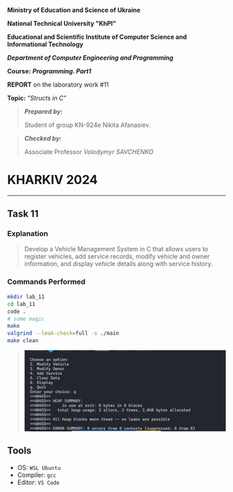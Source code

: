 **Ministry of Education and Science of Ukraine**

**National Technical University "KhPI"**

**Educational and Scientific Institute of Computer Science and Informational Technology**

**_Department of Computer Engineering and Programming_**

**Course:** **_Programming. Part1_**

**REPORT** on the laboratory work #11

**Topic:** _"Structs in C"_

> **_Prepared by:_**
>
> Student of group KN-924e Nikita Afanasiev.

> **_Checked by:_**
>
> Associate Professor _Volodymyr SAVCHENKO_

# KHARKIV 2024

---

## Task 11

### Explanation

> Develop a Vehicle Management System in C that allows users to register vehicles, add service records, modify vehicle and owner information, and display vehicle details along with service history.

### Commands Performed

```bash
mkdir lab_11
cd lab_11
code .
# some magic
make
valgrind --leak-check=full -s ./main
make clean
```

> ![Code result](assets/result.png)

## Tools

- OS: `WSL Ubuntu`
- Compiler: `gcc`
- Editor: `VS Code`
